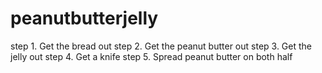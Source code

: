 # peanutbutterjelly
step 1. Get the bread out
step 2. Get the peanut butter out
step 3. Get the jelly out
step 4. Get a knife
step 5. Spread peanut butter on both half

